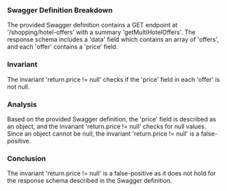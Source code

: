 ### Swagger Definition Breakdown

The provided Swagger definition contains a GET endpoint at '/shopping/hotel-offers' with a summary 'getMultiHotelOffers'. The response schema includes a 'data' field which contains an array of 'offers', and each 'offer' contains a 'price' field.

### Invariant

The invariant 'return.price != null' checks if the 'price' field in each 'offer' is not null.

### Analysis

Based on the provided Swagger definition, the 'price' field is described as an object, and the invariant 'return.price != null' checks for null values. Since an object cannot be null, the invariant 'return.price != null' is a false-positive.

### Conclusion

The invariant 'return.price != null' is a false-positive as it does not hold for the response schema described in the Swagger definition.
